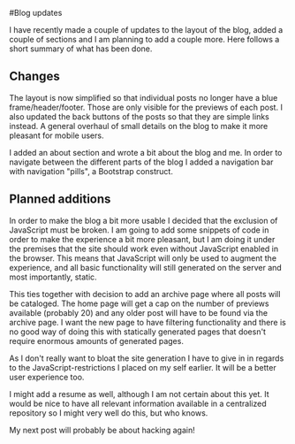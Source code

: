 <!--blog-->
#Blog updates

I have recently made a couple of updates to the layout of the blog, added a couple of sections 
and I am planning to add a couple more. Here follows a short summary of what has been done.

## Changes

The layout is now simplified so that individual posts no longer have a blue frame/header/footer. Those are only visible for the previews of each post. I also updated the back buttons of the posts so that they are simple links instead. A general overhaul of small details on the blog to make it more pleasant for mobile users.

I added an about section and wrote a bit about the blog and me. 
In order to navigate between the different parts of the blog I added a navigation bar 
with navigation "pills", a Bootstrap construct.

## Planned additions

In order to make the blog a bit more usable I decided that the exclusion of JavaScript
must be broken. I am going to add some snippets of code in order to make the experience
a bit more pleasant, but I am doing it under the premises that the site should work even
without JavaScript enabled in the browser. This means that JavaScript will only
be used to augment the experience, and all basic functionality will still generated on
the server and most importantly, static. 

This ties together with decision to add an archive page where all posts will be cataloged. 
The home page will get a cap on the number of previews available (probably 20) and
any older post will have to be found via the archive page. I want the new page to
have filtering functionality and there is no good way of doing this with statically 
generated pages that doesn't require enormous amounts of generated pages.

As I don't really want to bloat the site generation I have to give in in regards to the 
JavaScript-restrictions I placed on my self earlier. It will be a better user experience too. 

I might add a resume as well, although I am not certain about this yet. 
It would be nice to have all relevant information available in a centralized 
repository so I might very well do this, but who knows.

My next post will probably be about hacking again!
